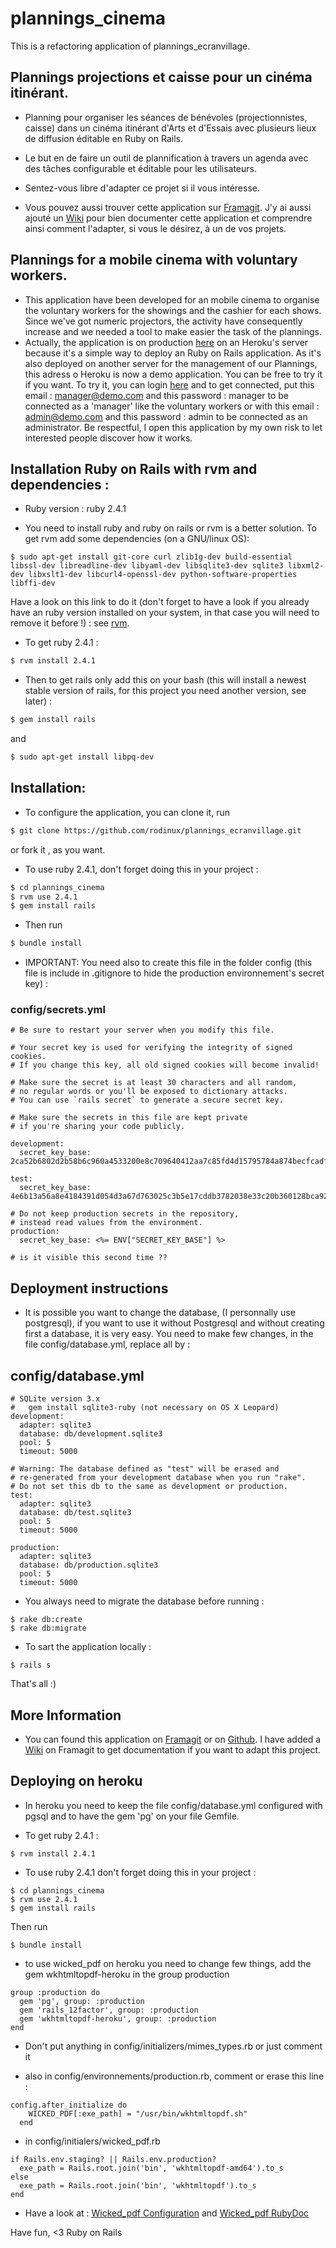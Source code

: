# plannings_cinema
This is a refactoring application of plannings_ecranvillage.
## Plannings projections et caisse pour un cinéma itinérant.
* Planning pour organiser les séances de bénévoles (projectionnistes, caisse) dans un cinéma itinérant d'Arts et d'Essais avec plusieurs lieux de diffusion éditable en Ruby on Rails.
* Le but en de faire un outil de plannification à travers un agenda avec des tâches configurable et éditable pour les utilisateurs.
* Sentez-vous libre d'adapter ce projet si il vous intéresse.

* Vous pouvez aussi trouver cette application sur [Framagit](https://git.framasoft.org/rodinux/plannings_cinema).
J'y ai aussi ajouté un [Wiki](https://git.framasoft.org/rodinux/plannings_cinema_/wikis/home) pour bien documenter cette application et comprendre ainsi comment l'adapter, si vous le désirez, à un de vos projets.

## Plannings for a mobile cinema with voluntary workers.
* This application have been developed for an mobile cinema to organise the voluntary workers for the showings and the cashier for each shows. Since we've got numeric projectors, the activity have consequently increase and we needed a tool to make easier the task of the plannings.
* Actually, the application is on production [here](https://plannings-cinema.herokuapp.com/) on an Heroku's server because it's a simple way to deploy an Ruby on Rails application.
As it's also deployed on another server for the management of our Plannings, this adress o Heroku is now a demo application. You can be free to try it if you want. To try it, you can login [here](https://plannings-cinema.herokuapp.com/log_in) and to get connected, put this email : manager@demo.com and this password : manager to be connected as a 'manager' like the voluntary workers or with this email : admin@demo.com and this password : admin to be connected as an administrator. Be respectful, I open this application by my own risk to let interested people discover how it works.

## Installation Ruby on Rails with rvm and dependencies :
* Ruby version : ruby 2.4.1

* You need to install ruby and ruby on rails or rvm is a better solution.
To get rvm add some dependencies (on a GNU/linux OS):

```
$ sudo apt-get install git-core curl zlib1g-dev build-essential libssl-dev libreadline-dev libyaml-dev libsqlite3-dev sqlite3 libxml2-dev libxslt1-dev libcurl4-openssl-dev python-software-properties libffi-dev
```
Have a look on this link to do it (don't forget to have a look if you already have an ruby version installed on your system, in that case you will need to remove it before !) : see [rvm](https://rvm.io/rvm/install).

* To get ruby 2.4.1 :

```bash
$ rvm install 2.4.1
```

* Then to get rails only add this on your bash (this will install a newest stable version of rails, for this project you need another version, see later) :

```bash
$ gem install rails
```
 and

```bash
$ sudo apt-get install libpq-dev
```

## Installation:

* To configure the application, you can clone it, run
```bash
$ git clone https://github.com/rodinux/plannings_ecranvillage.git
```
or fork it , as you want.

* To use ruby 2.4.1, don't forget doing this in your project :
```bash
$ cd plannings_cinema
$ rvm use 2.4.1
$ gem install rails
```

* Then run
```bash
$ bundle install
```

* IMPORTANT: You need also to create this file in the folder config (this file is include in .gitignore to hide the production environnement's secret key) :

### config/secrets.yml

```
# Be sure to restart your server when you modify this file.

# Your secret key is used for verifying the integrity of signed cookies.
# If you change this key, all old signed cookies will become invalid!

# Make sure the secret is at least 30 characters and all random,
# no regular words or you'll be exposed to dictionary attacks.
# You can use `rails secret` to generate a secure secret key.

# Make sure the secrets in this file are kept private
# if you're sharing your code publicly.

development:
  secret_key_base: 2ca52b6802d2b58b6c960a4533200e8c709640412aa7c85fd4d15795784a874becfcadfe6db8b7d5b131edc10b8ffeda5966b40dcd7756dd443b0198d7594168

test:
  secret_key_base: 4e6b13a56a8e4184391d054d3a67d763025c3b5e17cddb3782038e33c20b360128bca92a229824fb300d5019c203358a6d29d94953ac9b8bc596eaa4543bd53a

# Do not keep production secrets in the repository,
# instead read values from the environment.
production:
  secret_key_base: <%= ENV["SECRET_KEY_BASE"] %>

# is it visible this second time ??
```


## Deployment instructions

* It is possible you want to change the database, (I personnally use postgresql), if you want to use it without Postgresql and without creating first a database, it is very easy. You need to make few changes, in the file config/database.yml, replace all by :

## config/database.yml

```
# SQLite version 3.x
#   gem install sqlite3-ruby (not necessary on OS X Leopard)
development:
  adapter: sqlite3
  database: db/development.sqlite3
  pool: 5
  timeout: 5000

# Warning: The database defined as "test" will be erased and
# re-generated from your development database when you run "rake".
# Do not set this db to the same as development or production.
test:
  adapter: sqlite3
  database: db/test.sqlite3
  pool: 5
  timeout: 5000

production:
  adapter: sqlite3
  database: db/production.sqlite3
  pool: 5
  timeout: 5000
```

* You always need to migrate the database before running :

```
$ rake db:create
$ rake db:migrate
```

* To sart the application locally :

```
$ rails s
```

That's all :)

## More Information

* You can found this application on [Framagit](https://git.framasoft.org/rodinux/plannings_ecranvillage) or on [Github](https://github.com/rodinux/plannings_cinema).
I have added a [Wiki](https://git.framasoft.org/rodinux/plannings_ecranvillage/wikis/home) on Framagit to get documentation if you want to adapt this project.

## Deploying on heroku

* In heroku you need to keep the file config/database.yml configured with pgsql and to have the gem 'pg' on your file Gemfile.

* To get ruby 2.4.1 :

```
$ rvm install 2.4.1
```

* To use ruby 2.4.1 don't forget doing this in your project :

```
$ cd plannings_cinema
$ rvm use 2.4.1
$ gem install rails
```
Then run

```
$ bundle install
```

* to use wicked_pdf on heroku you need to change few things, add the gem wkhtmltopdf-heroku in the group production

```
group :production do
  gem 'pg', group: :production
  gem 'rails_12factor', group: :production
  gem 'wkhtmltopdf-heroku', group: :production
end
```

* Don't put anything in config/initializers/mimes_types.rb or just comment it

* also in config/environnements/production.rb, comment or erase this line :

```
config.after_initialize do
    WICKED_PDF[:exe_path] = "/usr/bin/wkhtmltopdf.sh"
  end
```

* in config/initialers/wicked_pdf.rb

```
if Rails.env.staging? || Rails.env.production?
  exe_path = Rails.root.join('bin', 'wkhtmltopdf-amd64').to_s
else
  exe_path = Rails.root.join('bin', 'wkhtmltopdf').to_s
end
```

* Have a look at : [Wicked_pdf Configuration](https://github.com/mileszs/wicked_pdf/wiki/Configuration) and [Wicked_pdf RubyDoc](http://www.rubydoc.info/gems/wicked_pdf/0.7.2)

Have fun, <3 Ruby on Rails


